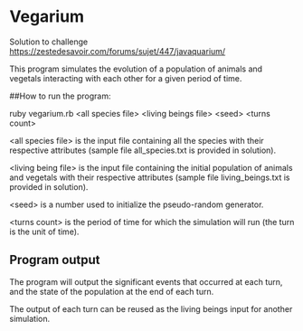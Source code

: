 # Vegarium
Solution to challenge https://zestedesavoir.com/forums/sujet/447/javaquarium/

This program simulates the evolution of a population of animals and vegetals interacting with each other for a given period of time.

##How to run the program:

ruby vegarium.rb \<all species file\> \<living beings file\> \<seed\> \<turns count\>

\<all species file\> is the input file containing all the species with their respective attributes (sample file all_species.txt is provided in solution).

\<living being file\> is the input file containing the initial population of animals and vegetals with their respective attributes (sample file living_beings.txt is provided in solution).

\<seed\> is a number used to initialize the pseudo-random generator.

\<turns count\> is the period of time for which the simulation will run (the turn is the unit of time).

## Program output

The program will output the significant events that occurred at each turn, and the state of the population at the end of each turn.

The output of each turn can be reused as the living beings input for another simulation.
